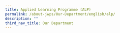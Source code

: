 ```yaml
---
title: Applied Learning Programme (ALP)
permalink: /about-jwps/Our-Department/english/alp/
description: ""
third_nav_title: Our Department
---
```


